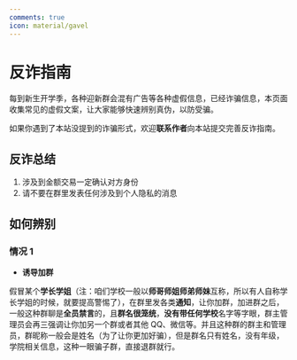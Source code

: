 ```yaml
---
comments: true
icon: material/gavel
---
```


# 反诈指南

每到新生开学季，各种迎新群会混有广告等各种虚假信息，已经诈骗信息，本页面收集常见的虚假文案，让大家能够快速辨别真伪，以防受骗。

如果你遇到了本站没提到的诈骗形式，欢迎**联系作者**向本站提交完善反诈指南。

## 反诈总结

1. 涉及到金额交易一定确认对方身份
2. 请不要在群里发表任何涉及到个人隐私的消息

## 如何辨别

### 情况 1

- **诱导加群**

假冒某个**学长学姐**（注：咱们学校一般以**师哥师姐师弟师妹**互称，所以有人自称学长学姐的时候，就要提高警惕了），在群里发各类**通知**，让你加群，加进群之后，一般这种群聊是**全员禁言**的，且**群名很笼统**，**没有带任何学校**名字等字眼，群主管理员会再三强调让你加另一个群或者其他 QQ、微信等。并且这种群的群主和管理员，群昵称一般会是姓名（为了让你更加好骗），但是群名只有姓名，没有年级，学院相关信息，这种一眼骗子群，直接退群就行。
